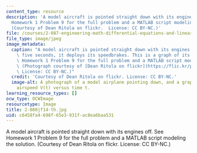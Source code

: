 ```yaml
---
content_type: resource
description: 'A model aircraft is pointed straight down with its engines off. See
  Homework 1 Problem 9 for the full problem and a MATLAB script modeling the solution.
  (Courtesy of Dean Ritola on flickr.  License: CC BY-NC.)'
file: /courses/2-087-engineering-math-differential-equations-and-linear-algebra-fall-2014/c6458fa4698f65e3931fac8ea6baa531_2-080jf14-th.jpg
file_type: image/jpeg
image_metadata:
  caption: "A model aircraft is pointed straight down with its engines off. After\
    \ five seconds, it deploys its speedbrakes. This is a graph of its velocity. See\
    \ Homework 1 Problem 9 for the full problem and a MATLAB script modeling the solution.\
    \ (Photograph courtesy of [Dean Ritola on flickr](https://flic.kr/p/8UGAcG).\_\
    \ License: CC BY-NC.)"
  credit: 'Courtesy of Dean Ritola on flickr. License: CC BY-NC.'
  image-alt: A photograph of a model airplane pointing down, and a graph of the plane's
    airspeed V(t) versus time t.
learning_resource_types: []
ocw_type: OCWImage
resourcetype: Image
title: 2-080jf14-th.jpg
uid: c6458fa4-698f-65e3-931f-ac8ea6baa531
---
```

A model aircraft is pointed straight down with its engines off. See Homework 1 Problem 9 for the full problem and a MATLAB script modeling the solution. (Courtesy of Dean Ritola on flickr.  License: CC BY-NC.)

